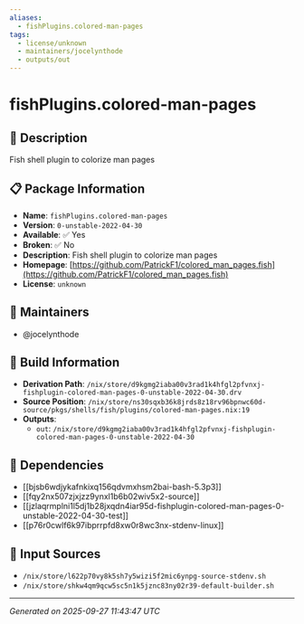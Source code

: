 ```yaml
---
aliases:
  - fishPlugins.colored-man-pages
tags:
  - license/unknown
  - maintainers/jocelynthode
  - outputs/out
---
```


# fishPlugins.colored-man-pages

## 📝 Description

Fish shell plugin to colorize man pages

## 📋 Package Information

- **Name**: `fishPlugins.colored-man-pages`
- **Version**: `0-unstable-2022-04-30`
- **Available**: ✅ Yes
- **Broken**: ✅ No
- **Description**: Fish shell plugin to colorize man pages
- **Homepage**: [https://github.com/PatrickF1/colored_man_pages.fish](https://github.com/PatrickF1/colored_man_pages.fish)
- **License**: `unknown`
## 👥 Maintainers

- @jocelynthode


## 🔧 Build Information

- **Derivation Path**: `/nix/store/d9kgmg2iaba00v3rad1k4hfgl2pfvnxj-fishplugin-colored-man-pages-0-unstable-2022-04-30.drv`
- **Source Position**: `/nix/store/ns30sqxb36k8jrds8z18rv96bpnwc60d-source/pkgs/shells/fish/plugins/colored-man-pages.nix:19`
- **Outputs**:
  - `out`:  `/nix/store/d9kgmg2iaba00v3rad1k4hfgl2pfvnxj-fishplugin-colored-man-pages-0-unstable-2022-04-30`

## 🔗 Dependencies

- [[bjsb6wdjykafnkixq156qdvmxhsm2bai-bash-5.3p3]]
- [[fqy2nx507zjxjzz9ynxl1b6b02wiv5x2-source]]
- [[jzlaqrmplni1l5dj1b28jxqdn4iar95d-fishplugin-colored-man-pages-0-unstable-2022-04-30-test]]
- [[p76r0cwlf6k97ibprrpfd8xw0r8wc3nx-stdenv-linux]]

## 📁 Input Sources

- `/nix/store/l622p70vy8k5sh7y5wizi5f2mic6ynpg-source-stdenv.sh`
- `/nix/store/shkw4qm9qcw5sc5n1k5jznc83ny02r39-default-builder.sh`

---
*Generated on 2025-09-27 11:43:47 UTC*
